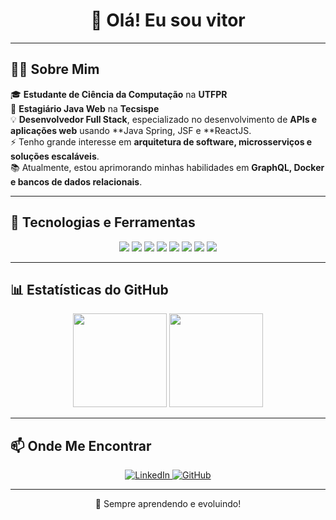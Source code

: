 <h1 align="center">👋 Olá! Eu sou vitor </h1>

---

## 👨‍💻 Sobre Mim  
🎓 **Estudante de Ciência da Computação** na **UTFPR**  
💼 **Estagiário Java Web** na **Tecsispe**  
💡 **Desenvolvedor Full Stack**, especializado no desenvolvimento de **APIs e aplicações web** usando **Java Spring, JSF e **ReactJS.  
⚡ Tenho grande interesse em **arquitetura de software, microsserviços e soluções escaláveis**.  
📚 Atualmente, estou aprimorando minhas habilidades em **GraphQL, Docker e bancos de dados relacionais**.  

---

## 🚀 Tecnologias e Ferramentas  

<div align="center">
  <img src="https://img.shields.io/badge/Java-007396?style=for-the-badge&logo=java&logoColor=white">
  <img src="https://img.shields.io/badge/Spring%20Boot-6DB33F?style=for-the-badge&logo=spring&logoColor=white">
  <img src="https://img.shields.io/badge/JSF-323330?style=for-the-badge&logo=java&logoColor=white">
  <img src="https://img.shields.io/badge/React-61DAFB?style=for-the-badge&logo=react&logoColor=black">
  <img src="https://img.shields.io/badge/PostgreSQL-316192?style=for-the-badge&logo=postgresql&logoColor=white">
  <img src="https://img.shields.io/badge/GraphQL-E10098?style=for-the-badge&logo=graphql&logoColor=white">
  <img src="https://img.shields.io/badge/Git-F05032?style=for-the-badge&logo=git&logoColor=white">
  <img src="https://img.shields.io/badge/Docker-2496ED?style=for-the-badge&logo=docker&logoColor=white">
</div>

---

## 📊 Estatísticas do GitHub  

<div align="center">
  <img height="150em" src="https://github-readme-stats.vercel.app/api?username=seu-usuario&show_icons=true&theme=radical">
  <img height="150em" src="https://github-readme-stats.vercel.app/api/top-langs/?username=seu-usuario&layout=compact&theme=radical">
</div>

---

## 📫 Onde Me Encontrar  

<div align="center">
  <a href="https://www.linkedin.com/in/vitorcampos15">
    <img src="https://img.shields.io/badge/LinkedIn-blue?style=for-the-badge&logo=linkedin" alt="LinkedIn">
  </a>
  <a href="https://github.com/seu-usuario">
    <img src="https://img.shields.io/badge/GitHub-black?style=for-the-badge&logo=github" alt="GitHub">
  </a>
</div>

---

<p align="center">🚀 Sempre aprendendo e evoluindo!</p>

